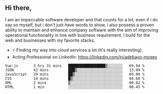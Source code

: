 ## Hi there,

I am an impeccable software developer and that counts for a lot, even if i do say so myself, but i don't just have words to show, i also possess a proven ability to maintain and enhance company software with the aim of improving operational functionality in line with business requirement. I build for the web and businesses with my favorite stacks.
- ⚡ Finding my way into cloud services a lot (it's really interesting).
- Acting Professional on LinkedIn: https://linkedin.com/in/adebayo-moses

<!--START_SECTION:waka-->

```text
Vue.js       3 hrs 31 mins   █████████████████▒░░░░░░░   69.94 %
JSON         42 mins         ███▒░░░░░░░░░░░░░░░░░░░░░   13.99 %
JavaScript   29 mins         ██▒░░░░░░░░░░░░░░░░░░░░░░   09.80 %
CSS          14 mins         █▒░░░░░░░░░░░░░░░░░░░░░░░   04.68 %
XML          2 mins          ▒░░░░░░░░░░░░░░░░░░░░░░░░   00.82 %
HTML         1 min           ░░░░░░░░░░░░░░░░░░░░░░░░░   00.45 %
```

<!--END_SECTION:waka-->
